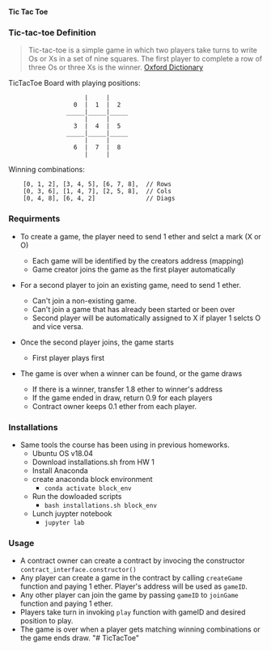 **Tic Tac Toe**

### Tic-tac-toe Definition

> Tic-tac-toe is a simple game in which two players take turns to write Os or Xs in a set of nine squares. The first player to complete a row of three Os or three Xs is the winner. [Oxford Dictionary](https://www.oxfordlearnersdictionaries.com/us/definition/english/tic-tac-toe?q=tic+tac+toe)

TicTacToe Board with playing positions:

                         |     |
                      0  |  1  |  2
                    _____|_____|_____
                         |     |
                      3  |  4  |  5
                    _____|_____|_____
                         |     |
                      6  |  7  |  8
                         |     |

Winning combinations:

        [0, 1, 2], [3, 4, 5], [6, 7, 8],  // Rows       
        [0, 3, 6], [1, 4, 7], [2, 5, 8],  // Cols
        [0, 4, 8], [6, 4, 2]              // Diags

### Requirments

* To create a game, the player need to send 1 ether and selct a mark (X or O)
  * Each game will be identified by the creators address (mapping)
  * Game creator joins the game as the first player automatically

* For a second player to join an existing game, need to send 1 ether.
  * Can't join a non-existing game.
  * Can't join a game that has already been started or been over
  * Second player will be automatically assigned to X if player 1 selcts O and vice versa.

* Once the second player joins, the game starts
  * First player plays first

* The game is over when a winner can be found, or the game draws
  * If there is a winner, transfer 1.8 ether to winner's address
  * If the game ended in draw, return 0.9 for each players
  * Contract owner keeps 0.1 ether from each player.

### Installations

* Same tools the course has been using in previous homeworks.
  * Ubuntu OS v18.04
  * Download installations.sh from HW 1
  * Install Anaconda
  * create anaconda block environment
    * `conda activate block_env`
  * Run the dowloaded scripts
    * `bash installations.sh block_env`
  * Lunch juypter notebook
    * `jupyter lab`

### Usage

* A contract owner can create a contract by invocing the constructor `contract_interface.constructor()`
* Any player can create a game in the contract by calling `createGame` function and paying 1 ether. Player's address will be used as `gameID`.
* Any other player can join the game by passing `gameID` to `joinGame` function and paying 1 ether.
* Players take turn in invoking `play` function with gameID and desired position to play.
* The game is over when a player gets matching winning combinations or the game ends draw.
"# TicTacToe" 
